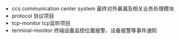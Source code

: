 * ccs communication center system 最终对外暴漏及相关业务处理模块
* protocol 协议项目
* tcp-monitor tcp监听项目
* terminal-monitor 终端设备监控位置报警、设备报警等事件通知
